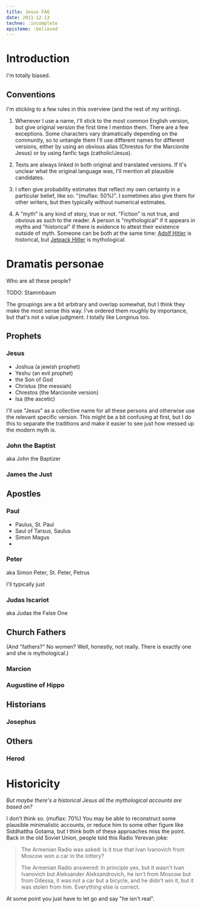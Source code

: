 ```yaml
---
title: Jesus FAQ
date: 2011-12-13
techne: :incomplete
episteme: :believed
---
```


Introduction
============

I'm totally biased.

## Conventions

I'm sticking to a few rules in this overview (and the rest of my writing).

1. Whenever I use a name, I'll stick to the most common English version, but
give original version the first time I mention them. There are a few exceptions.
Some characters vary dramatically depending on the community, so to untangle
them I'll use different names for different versions, either by using an obvious
alias (Chrestos for the Marcionite Jesus) or by using fanfic tags
(catholic!Jesus). 

2. Texts are always linked in both original and translated versions. If it's
unclear what the original language was, I'll mention all plausible candidates.

3. I often give probability estimates that reflect my own certainty in a
particular belief, like so: "(muflax: 50%)". I sometimes also give them for other
writers, but then typically without numerical estimates.

4. A "myth" is any kind of story, true or not. "Fiction" is not true, and
obvious as such to the reader. A person is "mythological" if it appears in myths
and "historical" if there is evidence to attest their existence outside of myth.
Someone can be both at the same time: [Adolf Hitler][] is historical, but
[Jetpack Hitler][] is mythological.

Dramatis personae
=================

Who are all these people?

TODO: Stammbaum

The groupings are a bit arbitrary and overlap somewhat, but I think they make
the most sense this way. I've ordered them roughly by importance, but that's not
a value judgment. I totally like Longinus too.

Prophets
--------

### Jesus

- Joshua (a jewish prophet)
- Yeshu (an evil prophet)
- the Son of God
- Christus (the messiah)
- Chrestos (the Marcionite version)
- Isa (the ascetic)

I'll use "Jesus" as a collective name for all these persons and otherwise use
the relevant specific version. This might be a bit confusing at first, but I do
this to separate the traditions and make it easier to see just how messed up the
modern myth is.

### John the Baptist

aka John the Baptizer

### James the Just

Apostles
--------

### Paul

- Paulus, St. Paul
- Saul of Tarsus, Saulus 
- Simon Magus
- 

### Peter

aka Simon Peter, St. Peter, Petrus

I'll typically just

### Judas Iscariot

aka Judas the False One

Church Fathers
--------------

(And "fathers?" No women? Well, honestly, not really. There is exactly one and
she is mythological.)
    
### Marcion

### Augustine of Hippo

Historians
----------

### Josephus

Others
------

### Herod


# Historicity

*But maybe there's a historical Jesus all the mythological accounts are based on?* 

I don't think so. (muflax: 70%) You may be able to reconstruct some plausible
minimalistic accounts, or reduce him to some other figure like Siddhattha
Gotama, but I think both of these approaches miss the point. Back in the old
Soviet Union, people told this Radio Yerevan joke:

> The Armenian Radio was asked: Is it true that Ivan Ivanovich from Moscow won a
> car in the lottery?
>
> The Armenian Radio answered: In principle yes, but it wasn't Ivan Ivanovich
> but Aleksander Aleksandrovich, he isn't from Moscow but from Odessa, it was
> not a car but a bicycle, and he didn't win it, but it was stolen from him.
> Everything else is correct.

At some point you just have to let go and say "he isn't real".

[Adolf Hitler]: http://en.wikipedia.org/wiki/Adolf_Hitler
[Jetpack Hitler]: http://tvtropes.org/pmwiki/pmwiki.php/Main/StupidJetpackHitler
